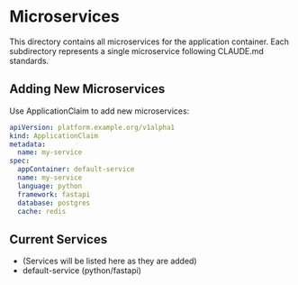 # Microservices

This directory contains all microservices for the application container.
Each subdirectory represents a single microservice following CLAUDE.md standards.

## Adding New Microservices

Use ApplicationClaim to add new microservices:

```yaml
apiVersion: platform.example.org/v1alpha1
kind: ApplicationClaim
metadata:
  name: my-service
spec:
  appContainer: default-service
  name: my-service
  language: python
  framework: fastapi
  database: postgres
  cache: redis
```

## Current Services

- (Services will be listed here as they are added)
- default-service (python/fastapi)
